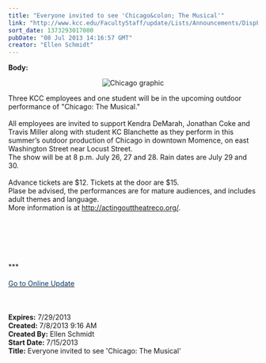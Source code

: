 ```yaml
---
title: "Everyone invited to see 'Chicago&colon; The Musical'"
link: "http://www.kcc.edu/FacultyStaff/update/Lists/Announcements/DispForm.aspx?ID=1159"
sort_date: 1373293017000
pubDate: "08 Jul 2013 14:16:57 GMT"
creator: "Ellen Schmidt"
---
```


<div><b>Body:</b> <div class="ExternalClass43B847FE10954BA2A755281E6B151C41">
<p align="center"><img alt="Chicago graphic" src="/SiteCollectionImages/chicago.jpg" /></p>
<div>Three KCC employees and one student will be in the upcoming outdoor performance of &quot;Chicago: The Musical.&quot;</div>
<div> </div>
<div>All employees are invited to support Kendra DeMarah, Jonathan Coke and Travis Miller along with student KC Blanchette as they perform in this summer’s outdoor production of Chicago in downtown Momence, on east Washington Street near Locust Street.<br /></div>
<div>The show will be at 8 p.m. July 26, 27 and 28. Rain dates are July 29 and 30.</div>
<div> </div>
<div>Advance tickets are $12. Tickets at the door are $15.<br /></div>
<div>Plase be advised, the performances are for mature audiences, and includes adult themes and language.<br /></div>
<div>More information is at <a href="http://actingouttheatreco.org/">http://actingouttheatreco.org/</a>.</div>
<div> </div>
<div>
<div></div>
<div> </div>
<div> </div>
<div> </div>
<div><br /> </div>
<div>
<div></div>
<div></div>
<div>
<div>
<div></div>
<div></div>
<div></div>
<div>
<div>***</div>
<div> </div>
<div></div>
<div></div>
<div></div>
<div></div>
<div></div>
<div></div>
<div></div>
<div><a href="/FacultyStaff/update/Pages/dailyupdate.aspx"><font color="#003768">Go to Online Update</font></a></div>
<div> </div>
<div> </div>
<div></div>
<div></div></div></div></div></div></div>
<div> </div></div></div>
<div><b>Expires:</b> 7/29/2013</div>
<div><b>Created:</b> 7/8/2013 9:16 AM</div>
<div><b>Created By:</b> Ellen Schmidt</div>
<div><b>Start Date:</b> 7/15/2013</div>
<div><b>Title:</b> Everyone invited to see &#39;Chicago: The Musical&#39;</div>
